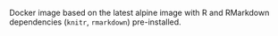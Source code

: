 Docker image based on the latest alpine image with R and RMarkdown dependencies (`knitr`, `rmarkdown`) pre-installed.
